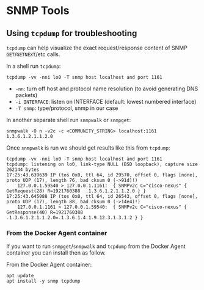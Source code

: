 # SNMP Tools

## Using `tcpdump` for troubleshooting

`tcpdump` can help visualize the exact request/response content of SNMP `GET`/`GETNEXT`/etc calls.

In a shell run `tcpdump`:

```
tcpdump -vv -nni lo0 -T snmp host localhost and port 1161
```

- `-nn`:  turn off host and protocol name resolution (to avoid generating DNS packets)
- `-i INTERFACE`: listen on INTERFACE (default: lowest numbered interface)
- `-T snmp`: type/protocol, snmp in our case


In another separate shell run `snmpwalk` or `snmpget`:

```
snmpwalk -O n -v2c -c <COMMUNITY_STRING> localhost:1161 1.3.6.1.2.1.1.2.0
```

Once `snmpwalk` is run we should get results like this from `tcpdump`:

```
tcpdump -vv -nni lo0 -T snmp host localhost and port 1161
tcpdump: listening on lo0, link-type NULL (BSD loopback), capture size 262144 bytes
17:25:43.639639 IP (tos 0x0, ttl 64, id 29570, offset 0, flags [none], proto UDP (17), length 76, bad cksum 0 (->91d)!)
    127.0.0.1.59540 > 127.0.0.1.1161:  { SNMPv2c C="cisco-nexus" { GetRequest(28) R=1921760388  .1.3.6.1.2.1.1.2.0 } }
17:25:43.645088 IP (tos 0x0, ttl 64, id 26543, offset 0, flags [none], proto UDP (17), length 88, bad cksum 0 (->14e4)!)
    127.0.0.1.1161 > 127.0.0.1.59540:  { SNMPv2c C="cisco-nexus" { GetResponse(40) R=1921760388  .1.3.6.1.2.1.1.2.0=.1.3.6.1.4.1.9.12.3.1.3.1.2 } }
```

### From the Docker Agent container

If you want to run `snmpget`/`snmpwalk` and `tcpdump` from the Docker Agent container you can install then as follow.

From the Docker Agent container:

```
apt update
apt install -y snmp tcpdump
```

